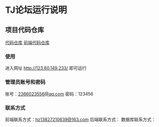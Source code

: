 # TJ论坛运行说明

## 项目代码仓库

[代码仓库](https://github.com/Chenxiao2002/TJ_web2024_team8)
[前端代码仓库](https://github.com/kuebght/web-front-main)

### 使用

进入网址 http://123.60.149.233/ 即可运行

### 管理员账号和密码

账号：2366023556@qq.com
密码：123456

### 联系方式

前端联系方式：hz13827210639@163.com
后端联系方式：
数据库联系方式：
